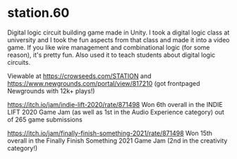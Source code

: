 # station.60
Digital logic circuit building game made in Unity.
I took a digital logic class at university and I took the fun aspects from that class and made it into a video game. If you like wire management and combinational logic (for some reason), it's pretty fun. Also used it to teach students about digital logic circuits.

Viewable at https://crowseeds.com/STATION and https://www.newgrounds.com/portal/view/817210 (got frontpaged Newgrounds with 12k+ plays!)

https://itch.io/jam/indie-lift-2020/rate/871498 Won 6th overall in the INDIE LIFT 2020 Game Jam (as well as 1st in the Audio Experience category) out of 265 game submissions

https://itch.io/jam/finally-finish-something-2021/rate/871498 Won 15th overall in the Finally Finish Something 2021 Game Jam (2nd in the creativity category!)
